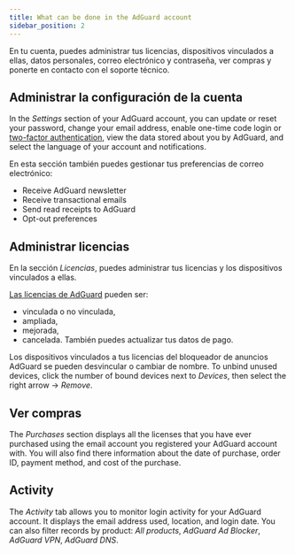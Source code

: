 ```yaml
---
title: What can be done in the AdGuard account
sidebar_position: 2
---
```


En tu cuenta, puedes administrar tus licencias, dispositivos vinculados a ellas, datos personales, correo electrónico y contraseña, ver compras y ponerte en contacto con el soporte técnico.

## Administrar la configuración de la cuenta

In the *Settings* section of your AdGuard account, you can update or reset your password, change your email address, enable one-time code login or [two-factor authentication](../2fa), view the data stored about you by AdGuard, and select the language of your account and notifications.

En esta sección también puedes gestionar tus preferencias de correo electrónico:

- Receive AdGuard newsletter
- Receive transactional emails
- Send read receipts to AdGuard
- Opt-out preferences

## Administrar licencias

En la sección *Licencias*, puedes administrar tus licencias y los dispositivos vinculados a ellas.

[Las licencias de AdGuard](../../license/what-is) pueden ser:

- vinculada o no vinculada,
- ampliada,
- mejorada,
- cancelada. También puedes actualizar tus datos de pago.

Los dispositivos vinculados a tus licencias del bloqueador de anuncios AdGuard se pueden desvincular o cambiar de nombre. To unbind unused devices, click the number of bound devices next to *Devices*, then select the right arrow → *Remove*.

## Ver compras

The *Purchases* section displays all the licenses that you have ever purchased using the email account you registered your AdGuard account with. You will also find there information about the date of purchase, order ID, payment method, and cost of the purchase.

## Activity

The *Activity* tab allows you to monitor login activity for your AdGuard account. It displays the email address used, location, and login date. You can also filter records by product: *All products*, *AdGuard Ad Blocker*, *AdGuard VPN*, *AdGuard DNS*.
